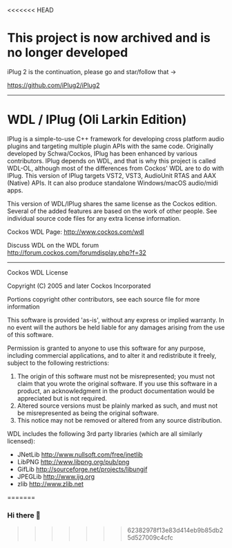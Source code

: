 <<<<<<< HEAD
# This project is now archived and is no longer developed

iPlug 2 is the continuation, please go and star/follow that ->

https://github.com/iPlug2/iPlug2

--------------------------------------------

# WDL / IPlug (Oli Larkin Edition)

IPlug is a simple-to-use C++ framework for developing cross platform audio plugins and targeting multiple plugin APIs with the same code. Originally developed by Schwa/Cockos, IPlug has been enhanced by various contributors. IPlug depends on WDL, and that is why this project is called WDL-OL,  although most of the differences from Cockos' WDL are to do with IPlug.
This version of IPlug targets VST2, VST3, AudioUnit RTAS and AAX (Native) APIs. It can also produce standalone Windows/macOS audio/midi apps. 

This version of WDL/IPlug shares the same license as the Cockos edition. Several of the added features are based on the work of other people. See individual source code files for any extra license information.

Cockos WDL Page: http://www.cockos.com/wdl

Discuss WDL on the WDL forum http://forum.cockos.com/forumdisplay.php?f=32

--------------------------------------------

Cockos WDL License

Copyright (C) 2005 and later Cockos Incorporated

Portions copyright other contributors, see each source file for more information

This software is provided 'as-is', without any express or implied warranty.  In no event will the authors be held liable for any damages arising from the use of this software.

Permission is granted to anyone to use this software for any purpose, including commercial applications, and to alter it and redistribute it freely, subject to the following restrictions:

1. The origin of this software must not be misrepresented; you must not claim that you wrote the original software. If you use this software in a product, an acknowledgment in the product documentation would be appreciated but is not required.
1. Altered source versions must be plainly marked as such, and must not be misrepresented as being the original software.
1. This notice may not be removed or altered from any source distribution.

WDL includes the following 3rd party libraries (which are all similarly licensed):

* JNetLib http://www.nullsoft.com/free/jnetlib
* LibPNG http://www.libpng.org/pub/png
* GifLib http://sourceforge.net/projects/libungif
* JPEGLib http://www.ijg.org
* zlib http://www.zlib.net

=======
### Hi there 👋

<!--
**oboe-wan-kenobi/Oboe-Wan-Kenobi** is a ✨ _special_ ✨ repository because its `README.md` (this file) appears on your GitHub profile.

Here are some ideas to get you started:

- 🔭 I’m currently working on ...
- 🌱 I’m currently learning ...
- 👯 I’m looking to collaborate on ...
- 🤔 I’m looking for help with ...
- 💬 Ask me about ...
- 📫 How to reach me: ...
- 😄 Pronouns: ...
- ⚡ Fun fact: ...
-->
>>>>>>> 62382978f13e83d414eb9b85db25d527009c4cfc
